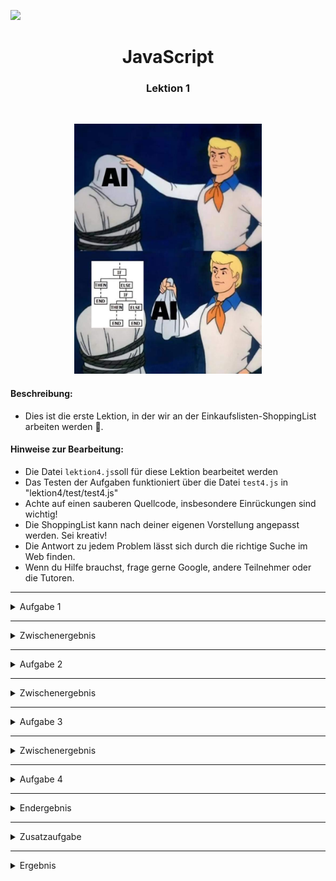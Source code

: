 
![](https://us-central1-progress-markdown.cloudfunctions.net/progress/40)
<h1 align="center">JavaScript</h1>
<h3 align="center">Lektion 1</h3>
<br>

<p align="center">
  <img src="img/meme-lektion4.jpeg" width="300" height="400"/>
</p>

#### Beschreibung:

- Dies ist die erste Lektion, in der wir an der Einkaufslisten-ShoppingList arbeiten werden 🛒.


#### Hinweise zur Bearbeitung:

- Die Datei `lektion4.js`soll für diese Lektion bearbeitet werden
- Das Testen der Aufgaben funktioniert über die Datei `test4.js` in "lektion4/test/test4.js"
- Achte auf einen sauberen Quellcode, insbesondere Einrückungen sind wichtig!
- Die ShoppingList kann nach deiner eigenen Vorstellung angepasst werden. Sei kreativ!
- Die Antwort zu jedem Problem lässt sich durch die richtige Suche im Web finden.
- Wenn du Hilfe brauchst, frage gerne Google, andere Teilnehmer oder die Tutoren.

---


<details>
<summary>Aufgabe 1</summary>

Gehe zum Bearbeiten der Lektion zur Datei `lektion4.js` in "lektion4/js/lektion4.js"
In dieser Aufgabe schreiben wir eine Abfrage, die zurückgeben soll, ob ein bestimmter Artikel bereits gekauft wurde. 
In diesem Beispiel "Streukäse". Hierzu sind folgende Schritte notwendig: 
1. Schreibe eine Variable `artikelName` und fülle sie mit dem Wert Streukäse.
2. Schreibe eine Variable `artikelGekauft` und fülle sie mit dem Wert true.
3. Wenn `artikelGekauft` wahr ist, dann gib Folgendes auf der Konsole aus:  
   [Artikel] "`artikelName`" wurde gekauft

</details>

---
<details>
<summary>Zwischenergebnis</summary>

Durch das Ausführen der Datei test4.js soll folgendes auf der Konsole ausgegeben werden:
<p>
  <img src="img/lektion4_aufgabe1.png" width="250" height="65"/>
</p>

</details>

---

<details>
<summary>Aufgabe 2</summary>

In der Funktion `artikel_Hinzufuegen()` soll überprüft werden, ob `artikelName` NICHT leer ist und somit hinzugefügt
werden kann. 
1. Schreibe eine Variable `gruppenName` und fülle sie mit dem Wert Getreide.
2. Schreibe eine Variable `artikelName` und fülle sie mit dem Wert "Quinoa".
3. Prüfe, ob der `artikelName` leer ist.
4. Wenn der `artikelName` NICHT leer ist, dann gib Folgendes auf der Konsole aus:
   [`gruppenName`] "`artikelName`" hinzugefügt

</details>

---

<details>
<summary>Zwischenergebnis</summary>

Durch das Ausführen der Datei test4.js soll folgendes auf der Konsole ausgegeben werden:
<p>
  <img src="img/lektion4_aufgabe2.png" width="250" height="100"/>
</p>

</details>

---

<details>
<summary>Aufgabe 3</summary>

Innerhalb der Funktion `gruppe_Hinzufuegen()` soll eine Logik programmiert werden, die auf der Konsole ausgibt, dass 
eine neue Gruppe hinzugefügt wurde, falls diese `neueGruppe` nicht bereits im leeren Array `gleicheGruppe` existiert. 
Dies soll geschehen, indem nur überprüft wird, ob das Array `gleicheGruppe` leer ist. 
Ansonsten, soll eine Warnung ausgegeben werden.
1. Erstelle ein leeres Array namens `gleicheGruppen`
2. Schreibe eine Variable `neueGruppe` und fülle sie mit dem Wert Getränke
3. Wenn `gleicheGruppen` leer ist, dann gib Folgendes auf der Konsole aus:
   [ShoppingList] Gruppe "`neueGruppe`" hinzugefügt
4. Ansonsten gib folgende Warnung auf der Konsole aus: 
[ShoppingList] Gruppe "`neueGruppe`" existiert schon!

</details>

---
<details>
<summary>Zwischenergebnis</summary>
Durch das Ausführen der Datei test4.js soll folgendes auf der Konsole ausgegeben werden:
<p>
  <img src="img/lektion4_aufgabe3.png" width="250" height="65"/>
</p>

</details>

---
<details>
<summary>Aufgabe 4</summary>

Erstelle in dieser Aufgabe, eine switch-case-Anweisung, die überprüft, ob ein `artikel`, im Gruppen-Array `Milchprodukte`
vorkommt. Hierzu kannst du in folgenden Schritte vorgehen: 
1. Fülle ein Array `milchProdukte` mit den Werten Milch, Joghurt und Sahne.
2. Fülle eine Variable `artikel` mit dem Wert Eisbergsalat
3. Schreibe ein `switch`-Statement, welches überprüft, ob der `artikel` in `milchProdukte` vorkommt.  
**Hinweis:** Die einzelnen Array-Einträge können direkt als `case` benutzt werden.
   - Wenn ja, dann gib Folgendes auf der Konsole aus: Artikel "`artikel`" ist ein Milchprodukt
   - Wenn nicht, dann gib Folgendes auf der Konsole aus: Artikel "`artikel`" ist KEIN Milchprodukt
</details>

---
<details>
<summary>Endergebnis</summary>

Durch das Ausführen der Datei test4.js soll folgendes auf der Konsole ausgegeben werden:
<p>
  <img src="img/lektion4_aufgabe4.png" width="250" height="65"/>
</p>

Insgesamt sieht das Konsolen-Ergebnis wie folgt aus:

<p>
  <img src="img/lektion4_endergebnis.png" width="225" height="300"/>
</p>

</details>

---
<details>
<summary>Zusatzaufgabe</summary>

Durch den Code in der Funktion `zusatz_ìndexOf()`, soll herausgefunden werden, ob der Artikel "Tomaten" in dem Array 
`einkaufsliste` vorhanden ist. Dies kann in folgenden Schritten gemacht werden: 
1. Fülle ein Array `einkaufsliste` mit den Werten Tofu, Milch, Butter und Honig.
2. Prüfe mithilfe von `indexOf()`, ob "Tomaten" in dem Array `einkaufsliste` vorkommen. Gebe jeweils eine passenden Satz
auf der Konsole aus

</details>

---
<details>
<summary>Ergebnis</summary>

Durch das Ausführen der Datei test4.js soll folgendes auf der Konsole ausgegeben werden:
<p>
  <img src="img/lektion4_zusatz.png" width="250" height="65"/>
</p>

</details>


<br><br>

